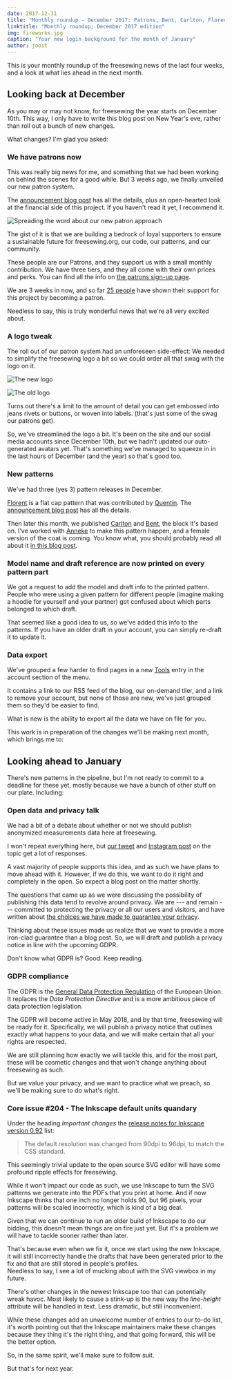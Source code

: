 ```yaml
---
date: 2017-12-31
title: "Monthly roundup - December 2017: Patrons, Bent, Carlton, Florent, and the looming Inkscape issue"
linktitle: "Monthly roundup; December 2017 edition"
img: fireworks.jpg
caption: "Your new login background for the month of January"
author: joost
---
```


This is your monthly roundup of the freesewing news of the last four weeks, and a look at what lies ahead in the next month.

## Looking back at December

As you may or may not know, for freesewing the year starts on December 10th. This way, I only have to write this blog post on New Year's eve, rather than roll out a bunch of new changes.

What changes? I'm glad you asked:

### We have patrons now

This was really big news for me, and something that we had been working on behind the scenes for a good while. But 3 weeks ago, we finally unveiled our new patron system.

The [announcement blog post](/blog/calling-all-patrons/) has all the details, plus an open-hearted look at the financial side of this project. If you haven't read it yet, I recommend it.

![Spreading the word about our new patron approach](patrons-ig.png)

The gist of it is that we are building a bedrock of loyal supporters to ensure a sustainable future for freesewing.org, our code, our patterns, and our community.

These people are our Patrons, and they support us with a small monthly contribution. We have three tiers, and they all come with their own prices and perks. You can find all the info on [the patrons sign-up page](/patrons/join).

We are 3 weeks in now, and so far [25 people](/patrons) have shown their support for this project by becoming a patron.

Needless to say, this is truly wonderful news that we're all very excited about.

### A logo tweak

The roll out of our patron system had an unforeseen side-effect: We needed to simplify the freesewing logo a bit so we could order all that swag with the logo on it.

![The new logo](black.svg)

![The old logo](old-logo-flag.png)

Turns out there's a limit to the amount of detail you can get embossed into jeans rivets or buttons, or woven into labels. (that's just some of the swag our patrons get).

So, we've streamlined the logo a bit. It's been on the site and our social media accounts since December 10th, but we hadn't updated our auto-generated avatars yet. That's something we've managed to squeeze in in the last hours of December (and the year) so that's good too.

### New patterns

We've had three (yes 3) pattern releases in December.

[Florent](/patterns/florent) is a flat cap pattern that was contributed by [Quentin](/users/ptzcb). The [announcement blog post](/blog/florent-flat-cap-beta/) has all the details.

Then later this month, we published [Carlton](/patterns/carlton) and [Bent](/patterns/bent), the block it's based on. I've worked with [Anneke](/showcase/maker/annekecaramin) to make this pattern happen, and a female version of the coat is coming. You know what, you should probably read all about it [in this blog post](/announcing-carlton-and-bent/).

### Model name and draft reference are now printed on every pattern part

We got a request to add the model and draft info to the printed pattern. People who were using a given pattern for different people (imagine making a hoodie for yourself and your partner) got confused about which parts belonged to which draft.

That seemed like a good idea to us, so we've added this info to the patterns. If you have an older draft in your account, you can simply re-draft it to update it.

### Data export

We've grouped a few harder to find pages in a new [Tools](/tools/) entry in the account section of the menu.

It contains a link to our RSS feed of the blog, our on-demand tiler, and a link to remove your account, but none of those are new, we've just grouped them so they'd be easier to find.

What is new is the ability to export all the data we have on file for you.

This work is in preparation of the changes we'll be making next month, which brings me to:

## Looking ahead to January

There's new patterns in the pipeline, but I'm not ready to commit to a deadline for these yet, mostly because we have a bunch of other stuff on our plate. Including:

### Open data and privacy talk

We had a bit of a debate about whether or not we should publish anonymized measurements data here at freesewing.

I won't repeat everything here, but [our tweet](https://twitter.com/j__st/status/941586171158777856) and [Instagram post](https://www.instagram.com/p/Bct2jUEnuS9/) on the topic get a lot of responses.

A vast majority of people supports this idea, and as such we have plans to move ahead with it. However, if we do this, we want to do it right and completely in the open. So expect a blog post on the matter shortly.

The questions that came up as we were discussing the possibility of publishing this data tend to revolve around privacy. We are \--- and remain \--- committed to protecting the privacy or all our users and visitors, and have written about [the choices we have made to guarantee your privacy](/blog/privacy-choices/).

Thinking about these issues made us realize that we want to provide a more iron-clad guarantee than a blog post. So, we will draft and publish a privacy notice in line with the upcoming GDPR.

Don't know what GDPR is? Good. Keep reading.

### GDPR compliance

The GDPR is the [General Data Protection Regulation](https://en.wikipedia.org/wiki/General_Data_Protection_Regulation) of the European Union. It replaces the *Data Protection Directive* and is a more ambitious piece of data protection legislation.

The GDPR will become active in May 2018, and by that time, freesewing will be ready for it. Specifically, we will publish a privacy notice that outlines exactly what happens to your data, and we will make certain that all your rights are respected.

We are still planning how exactly we will tackle this, and for the most part, these will be cosmetic changes and that won't change anything about freesewing as such.

But we value your privacy, and we want to practice what we preach, so we'll be making sure to do what's right.

### Core issue #204 - The Inkscape default units quandary

Under the heading *Important changes* the [release notes for Inkscape version 0.92](http://wiki.inkscape.org/wiki/index.php/Release_notes/0.92#Important_changes) list:

> The default resolution was changed from 90dpi to 96dpi, to match the CSS standard.

This seemingly trivial update to the open source SVG editor will have some profound ripple effects for freesewing.

While it won't impact our code as such, we use Inkscape to turn the SVG patterns we generate into the PDFs that you print at home. And if now Inkscape thinks that one inch no longer holds 90, but 96 pixels, your patterns will be scaled incorrectly, which is kind of a big deal.

Given that we can continue to run an older build of Inkscape to do our bidding, this doesn't mean things are on fire just yet. But it's a problem we will have to tackle sooner rather than later.

That's because even when we fix it, once we start using the new Inkscape, it will still incorrectly handle the drafts that have been generated prior to the fix and that are still stored in people's profiles.  
Needless to say, I see a lot of mucking about with the SVG viewbox in my future.

There's other changes in the newest Inkscape too that can potentially wreak havoc. Most likely to cause a stink-up is the new way the *line-height* attribute will be handled in text. Less dramatic, but still inconvenient.

While these changes add an unwelcome number of entries to our to-do list, it's worth pointing out that the Inkscape maintainers make these changes because they thing it's the right thing, and that going forward, this will be the better option.

So, in the same spirit, we'll make sure to follow suit.

But that's for next year.